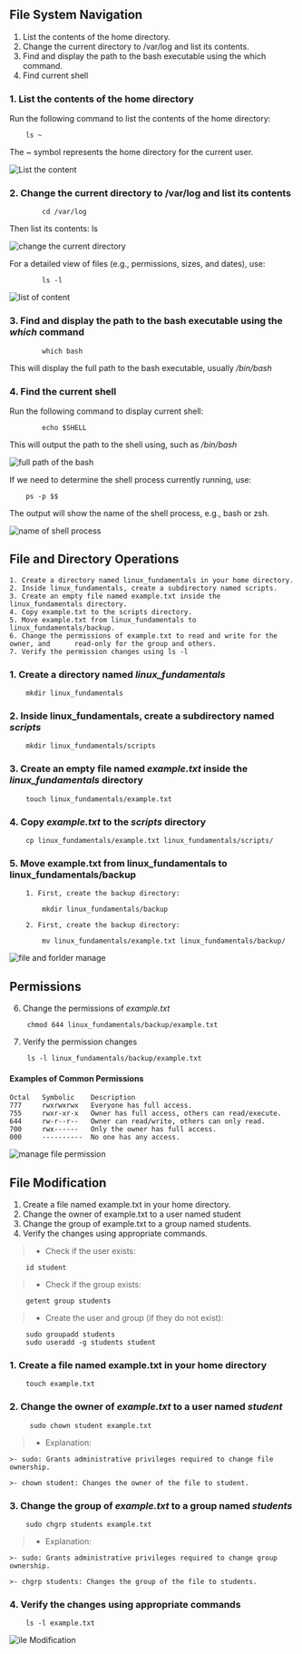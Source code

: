 ## File System Navigation
   1. List the contents of the home directory.
   2. Change the current directory to /var/log and list its contents.
   3. Find and display the path to the bash executable using the which command.
   4. Find current shell


### 1. List the contents of the home directory

Run the following command to list the contents of the home directory:

        ls ~

The ~ symbol represents the home directory for the current user. 

![List the content](images/1.png)

### 2. Change the current directory to /var/log and list its contents

            cd /var/log



Then list its contents:
            ls

![change the current directory](images/2.png)




For a detailed view of files (e.g., permissions, sizes, and dates), use:

            ls -l

![list of content](images/3.png)





### 3. Find and display the path to the bash executable using the *which* command


            which bash

This will display the full path to the bash executable, usually */bin/bash*


### 4. Find the current shell

Run the following command to display current shell:


            echo $SHELL

This will output the path to the shell using, such as */bin/bash*


![full path of the bash](images/6.png)


If we need to determine the shell process currently running, use:


        ps -p $$

The output will show the name of the shell process, e.g., bash or zsh.


![name of shell process](images/7.png)


## File and Directory Operations

    1. Create a directory named linux_fundamentals in your home directory. 
    2. Inside linux_fundamentals, create a subdirectory named scripts. 
    3. Create an empty file named example.txt inside the linux_fundamentals directory. 
    4. Copy example.txt to the scripts directory. 
    5. Move example.txt from linux_fundamentals to linux_fundamentals/backup. 
    6. Change the permissions of example.txt to read and write for the owner, and      read-only for the group and others. 
    7. Verify the permission changes using ls -l


### 1. Create a directory named *linux_fundamentals*


        mkdir linux_fundamentals

### 2. Inside linux_fundamentals, create a subdirectory named *scripts*

        mkdir linux_fundamentals/scripts


### 3. Create an empty file named *example.txt* inside the *linux_fundamentals* directory


        touch linux_fundamentals/example.txt

### 4. Copy *example.txt* to the *scripts* directory


        cp linux_fundamentals/example.txt linux_fundamentals/scripts/


### 5. Move example.txt from linux_fundamentals to linux_fundamentals/backup

        1. First, create the backup directory:

            mkdir linux_fundamentals/backup

        2. First, create the backup directory:

            mv linux_fundamentals/example.txt linux_fundamentals/backup/

![file and forlder manage](images/8.png)

## Permissions

6. Change the permissions of *example.txt*

        chmod 644 linux_fundamentals/backup/example.txt

7. Verify the permission changes

        ls -l linux_fundamentals/backup/example.txt


#### Examples of Common Permissions

    Octal	Symbolic	Description
    777	    rwxrwxrwx	Everyone has full access.
    755	    rwxr-xr-x	Owner has full access, others can read/execute.
    644	    rw-r--r--	Owner can read/write, others can only read.
    700	    rwx------	Only the owner has full access.
    000	    ----------	No one has any access.


![manage file permission](images/9.png)


## File Modification

1. Create a file named example.txt in your home directory. 
2. Change the owner of example.txt to a user named student 
3. Change the group of example.txt to a group named students. 
4. Verify the changes using appropriate commands.


>- Check if the user exists:

        id student

>- Check if the group exists:

        getent group students

>- Create the user and group (if they do not exist):

    
        sudo groupadd students
        sudo useradd -g students student




### 1. Create a file named example.txt in your home directory


        touch example.txt

### 2. Change the owner of *example.txt* to a user named *student*


         sudo chown student example.txt

 >- Explanation:

    >- sudo: Grants administrative privileges required to change file ownership.

    >- chown student: Changes the owner of the file to student.


### 3. Change the group of *example.txt* to a group named *students*

        sudo chgrp students example.txt

>- Explanation:

    >- sudo: Grants administrative privileges required to change group ownership.

    >- chgrp students: Changes the group of the file to students.


### 4. Verify the changes using appropriate commands


        ls -l example.txt


![ile Modification](images/10.png)




